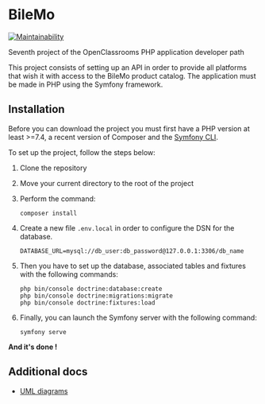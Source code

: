 # BileMo

[![Maintainability](https://api.codeclimate.com/v1/badges/c8a8c98216e32f2bb1c8/maintainability)](https://codeclimate.com/github/Eredost/BileMo/maintainability)

Seventh project of the OpenClassrooms PHP application developer path

This project consists of setting up an API in order to provide all platforms
that wish it with access to the BileMo product catalog.
The application must be made in PHP using the Symfony framework.

## Installation

Before you can download the project you must first have a PHP version
at least >=7.4, a recent version of Composer and the
[Symfony CLI](https://symfony.com/download).

To set up the project, follow the steps below:

1. Clone the repository
2. Move your current directory to the root of the project
3. Perform the command:

   ```shell
   composer install
   ```

4. Create a new file ``.env.local`` in order to configure the DSN for the database.

   ```
   DATABASE_URL=mysql://db_user:db_password@127.0.0.1:3306/db_name
   ```

5. Then you have to set up the database, associated tables and fixtures
   with the following commands:

   ```shell
   php bin/console doctrine:database:create
   php bin/console doctrine:migrations:migrate
   php bin/console doctrine:fixtures:load
   ```

6. Finally, you can launch the Symfony server with the following command:

   ```shell
   symfony serve
   ```

**And it's done !**

## Additional docs

- [UML diagrams](diagrams)

